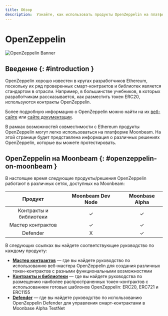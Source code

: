 ```yaml
---
title: Обзор
description:  Узнайте, как использовать продукты OpenZeppelin на платформе Moonbeam благодаря совместимости с Ethereum
---
```


# OpenZeppelin

![OpenZeppelin Banner](/images/builders/tools/openzeppelin/openzeppelin-banner.png)

## Введение {: #introduction } 

OpenZeppelin хорошо известен в кругах разработчиков Ethereum, поскольку их ряд проверенных смарт-контрактов и библиотек является стандартом в отрасли. Например, в большинстве учебников, в которых разработчикам рассказывается, как разместить токен ERC20, используются контракты OpenZeppelin.

Более подробную информацию о OpenZeppelin можно найти на их [веб-сайте](https://openzeppelin.com/) или [сайте документации](https://docs.openzeppelin.com/openzeppelin/).

В рамках возможностей совместимости с Ethereum продукты OpenZeppelin могут легко использоваться на платформе Moonbeam. На этой странице будет представлена информация о различных решениях OpenZeppelin, которые вы можете протестировать.

## OpenZeppelin на Moonbeam {: #openzeppelin-on-moonbeam } 

В настоящее время следующие продукты/решения OpenZeppelin работают в различных сетях, доступных на Moonbeam:

|      **Продукт**      |     |**Moonbeam Dev Node**|     |**Moonbase Alpha**|
| :-------------------: | :-: | :-----------------: | :-: | :--------------: |
| Контракты и библиотеки |     |          ✓          |     |         ✓       |
|    Мастер контрактов    |     |          ✓          |     |         ✓       |
|       Defender        |     |          X          |     |         ✓       |

В следующих ссылках вы найдете соответствующее руководство по каждому продукту:

 - [**Мастер контрактов**](/integrations/openzeppelin/contracts/#openzeppelin-contract-wizard) — где вы найдете руководство по использованию веб-мастера OpenZeppelin для создания различных токен-контрактов с разными функциональными возможностями
 - [**Контракты и библиотеки**](/integrations/openzeppelin/contracts/#deploying-openzeppelin-contracts-on-moonbeam) — где вы найдете руководства по размещению наиболее распространенных токен-контрактов с использованием готовых шаблонов OpenZeppelin: ERC20, ERC721 и ERC1155
 - [**Defender**](/integrations/openzeppelin/defender/) — где вы найдете руководство по использованию OpenZeppelin Defender для управления смарт-контрактами в Moonbase Alpha TestNet

